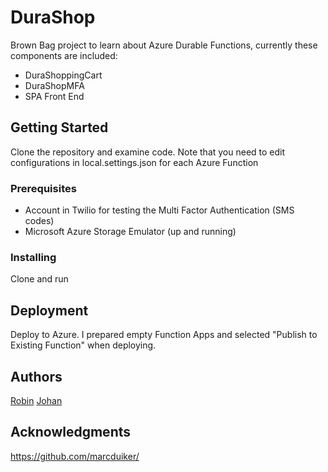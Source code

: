# DuraShop

Brown Bag project to learn about Azure Durable Functions, currently these components are included:
* DuraShoppingCart
* DuraShopMFA
* SPA Front End

## Getting Started

Clone the repository and examine code. Note that you need to edit configurations in local.settings.json for each Azure Function
### Prerequisites

- Account in Twilio for testing the Multi Factor Authentication (SMS codes)
- Microsoft Azure Storage Emulator (up and running)
### Installing

Clone and run

## Deployment

Deploy to Azure. I prepared empty Function Apps and selected "Publish to Existing Function" when deploying.

## Authors

[Robin](https://github.com/RobinNord)
[Johan](https://github.com/jedjohan)

## Acknowledgments

https://github.com/marcduiker/
